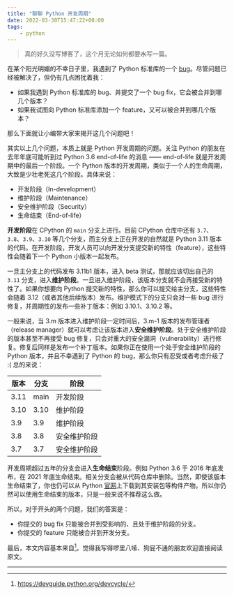 ```yaml
---
title: "聊聊 Python 开发周期"
date: 2022-03-30T15:47:22+08:00
tags:
    - python
---
```


>   真的好久没写博客了，这个月无论如何都要~~水~~写一篇。

在某个阳光明媚的不幸日子里，我遇到了 Python 标准库的一个 [bug](https://bugs.python.org/issue35621)。尽管问题已经被解决了，但仍有几点困扰着我：

-   如果我遇到 Python 标准库的 bug、并提交了一个 bug fix，它会被合并到哪几个版本？
-   如果我试图向 Python 标准库添加一个 feature，又可以被合并到哪几个版本？

那么下面就让小编带大家来揭开这几个问题吧！

<!--more-->

其实以上几个问题，本质上就是 Python 开发周期的问题。关注 Python 的朋友在去年年底可能听到过 Python 3.6 end-of-life 的消息 —— end-of-life 就是开发周期中的最后一个阶段。一个 Python 版本的开发周期，类似于一个人的生命周期，大致是少壮老死这几个阶段。具体来说：

-   开发阶段（In-development）
-   维护阶段（Maintenance）
-   安全维护阶段（Security）
-   生命结束（End-of-life）

**开发阶段**在 CPython 的 `main` 分支上进行。目前 CPython 仓库中还有 `3.7`、`3.8`、`3.9`、`3.10` 等几个分支，而主分支上正在开发的自然就是 Python 3.11 版本的代码。在开发阶段，开发人员可以向开发分支提交新的特性（feature），这些特性会随着下一个 Python 小版本一起发布。

一旦主分支上的代码发布 3.11b1 版本，进入 beta 测试，那就应该切出自己的 `3.11` 分支，进入**维护阶段**。一旦进入维护阶段，该版本分支就不会再接受新的特性了。如果你想要向 Python 提交新的特性，那么你可以提交给主分支，这些特性会随着 3.12（或者其他后续版本）发布。维护模式下的分支只会对一些 bug 进行修复，并周期性的发布一些补丁版本：例如 3.10.1、3.10.2 等。

一般来说，当 3.m 版本进入维护阶段一定时间后，3.m-1 版本的发布管理者（release manager）就可以考虑让该版本进入**安全维护阶段**。处于安全维护阶段的版本甚至不再接受 bug 修复，只会对重大的安全漏洞（vulnerability）进行修复。修复后同样是发布一个补丁版本。如果你正在使用一个处于安全维护阶段的 Python 版本，并且不幸遇到了 Python 的 bug，那么你只有忍受或者考虑升级了 :( 总的来说：

| 版本 | 分支 | 阶段         |
| ---- | ---- | ------------ |
| 3.11 | main | 开发阶段     |
| 3.10 | 3.10 | 维护阶段     |
| 3.9  | 3.9  | 维护阶段     |
| 3.8  | 3.8  | 安全维护阶段 |
| 3.7  | 3.7  | 安全维护阶段 |

开发周期超过五年的分支会进入**生命结束**阶段。例如 Python 3.6 于 2016 年底发布，在 2021 年底生命结束。相关分支会被从代码仓库中删除。当然，即使该版本生命结束了，你也仍可以从 Python [官网](https://www.python.org/)上下载到其安装包等构件产物。所以你仍然可以使用生命结束的版本，只是一般来说不推荐这么做。

所以，对于开头的两个问题，我们的答案是：

-   你提交的 bug fix 只能被合并到受影响的、且处于维护阶段的分支。
-   你提交的 feature 只能被合并到开发分支。

最后，本文内容基本来自[^1]。觉得我写得啰里八嗦、狗屁不通的朋友欢迎直接阅读原文。

---

[^1]: https://devguide.python.org/devcycle/
